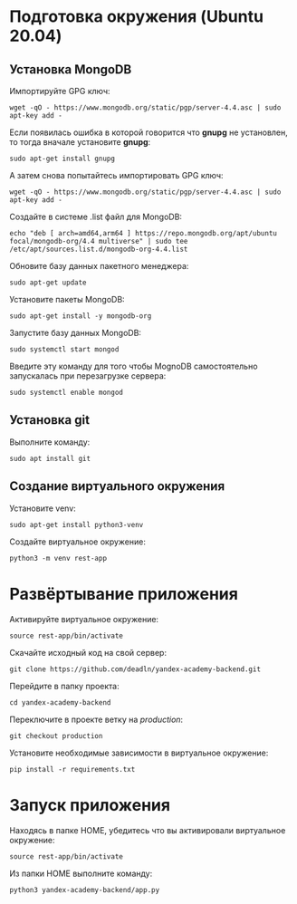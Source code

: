 # Подготовка окружения (Ubuntu 20.04)

## Установка MongoDB
Импортируйте GPG ключ:

``wget -qO - https://www.mongodb.org/static/pgp/server-4.4.asc | sudo apt-key add -``

Если появилась ошибка в которой говорится что <b>gnupg</b> не установлен, то тогда вначале установите <b>gnupg</b>: 

``sudo apt-get install gnupg``

А затем снова попытайтесь импортировать GPG ключ:

``wget -qO - https://www.mongodb.org/static/pgp/server-4.4.asc | sudo apt-key add -``

Создайте в системе .list файл для MongoDB:

``echo "deb [ arch=amd64,arm64 ] https://repo.mongodb.org/apt/ubuntu focal/mongodb-org/4.4 multiverse" | sudo tee /etc/apt/sources.list.d/mongodb-org-4.4.list``

Обновите базу данных пакетного менеджера:

``sudo apt-get update``

Установите пакеты MongoDB:

``sudo apt-get install -y mongodb-org``

Запустите базу данных MongoDB:

``sudo systemctl start mongod``

Введите эту команду для того чтобы MognoDB самостоятельно запускалась при перезагрузке сервера:

``sudo systemctl enable mongod``

## Установка git

Выполните команду:

``sudo apt install git``


## Создание виртуального окружения

Установите venv:

``sudo apt-get install python3-venv``

Создайте виртуальное окружение:

``python3 -m venv rest-app``

# Развёртывание приложения

Активируйте виртуальное окружение:

``source rest-app/bin/activate``

Скачайте исходный код на свой сервер:

``git clone https://github.com/deadln/yandex-academy-backend.git``

Перейдите в папку проекта:

``cd yandex-academy-backend``

Переключите в проекте ветку на <i>production</i>:

``git checkout production``

Установите необходимые зависимости в виртуальное окружение:

``pip install -r requirements.txt``

# Запуск приложения

Находясь в папке HOME, убедитесь что вы активировали виртуальное окружение:

``source rest-app/bin/activate``

Из папки HOME выполните команду:

``python3 yandex-academy-backend/app.py`` 